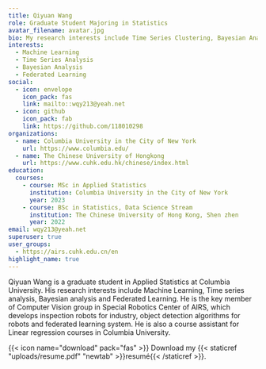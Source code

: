 ```yaml
---
title: Qiyuan Wang
role: Graduate Student Majoring in Statistics
avatar_filename: avatar.jpg
bio: My research interests include Time Series Clustering, Bayesian Analysis and Federated Learning.
interests:
  - Machine Learning
  - Time Series Analysis
  - Bayesian Analysis
  - Federated Learning
social:
  - icon: envelope
    icon_pack: fas
    link: mailto::wqy213@yeah.net
  - icon: github
    icon_pack: fab
    link: https://github.com/118010298
organizations:
  - name: Columbia University in the City of New York
    url: https://www.columbia.edu/
  - name: The Chinese University of Hongkong
    url: https://www.cuhk.edu.hk/chinese/index.html
education:
  courses:
    - course: MSc in Applied Statistics
      institution: Columbia University in the City of New York
      year: 2023
    - course: BSc in Statistics, Data Science Stream
      institution: The Chinese University of Hong Kong, Shen zhen
      year: 2022
email: wqy213@yeah.net
superuser: true
user_groups:
  - https://airs.cuhk.edu.cn/en
highlight_name: true
---
```

Qiyuan Wang is a graduate student in Applied Statistics at Columbia University. His research interests include Machine Learning, Time series analysis, Bayesian analysis and Federated Learning. He is the key member of Computer Vision group in Special Robotics Center of AIRS, which develops inspection robots for industry, object detection algorithms for robots and federated learning system. He is also a course assistant for Linear regression courses in Columbia University.



{{< icon name="download" pack="fas" >}} Download my {{< staticref "uploads/resume.pdf" "newtab" >}}resumé{{< /staticref >}}.

